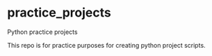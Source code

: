 # practice_projects
Python practice projects

This repo is for practice purposes for creating python project scripts.
